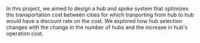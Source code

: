 In this project, we aimed to design a hub and spoke system that optimizes the transportation cost between cities for which tranporting from hub to hub would have a discount rate on the cost. We explored how hub selection changes with the change in the number of hubs and the increase in hub's operation cost.
